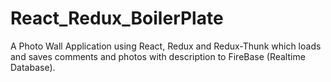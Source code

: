 # React_Redux_BoilerPlate

A Photo Wall Application using React, Redux and Redux-Thunk  which loads and saves comments and photos with description to FireBase (Realtime Database).
